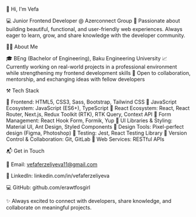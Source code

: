 👋 Hi, I'm Vefa

💻 Junior Frontend Developer @ Azerconnect Group
🌟 Passionate about building beautiful, functional, and user-friendly web experiences. Always eager to learn, grow, and share knowledge with the developer community.

👩‍💻 About Me

🎓 BEng (Bachelor of Engineering), Baku Engineering University
📈 Currently working on real-world projects in a professional environment while strengthening my frontend development skills
🤝 Open to collaboration, mentorship, and exchanging ideas with fellow developers

⚒️ Tech Stack

🔹 Frontend: HTML5, CSS3, Sass, Bootstrap, Tailwind CSS
🔹 JavaScript Ecosystem: JavaScript (ES6+), TypeScript
🔹 React Ecosystem: React, React Router, Next.js, Redux Toolkit (RTK), RTK Query, Context API
🔹 Form Management: React Hook Form, Formik, Yup
🔹 UI Libraries & Styling: Material UI, Ant Design, Styled Components
🔹 Design Tools: Pixel-perfect design (Figma, Photoshop)
🔹 Testing: Jest, React Testing Library
🔹 Version Control & Collaboration: Git, GitLab
🔹 Web Services: RESTful APIs

📬 Get in Touch

📧 Email: vefaferzeliyeva11@gmail.com

🔗 LinkedIn: linkedin.com/in/vefaferzeliyeva

💻 GitHub: github.com/erawtfosgirl

✨ Always excited to connect with developers, share knowledge, and collaborate on meaningful projects.
